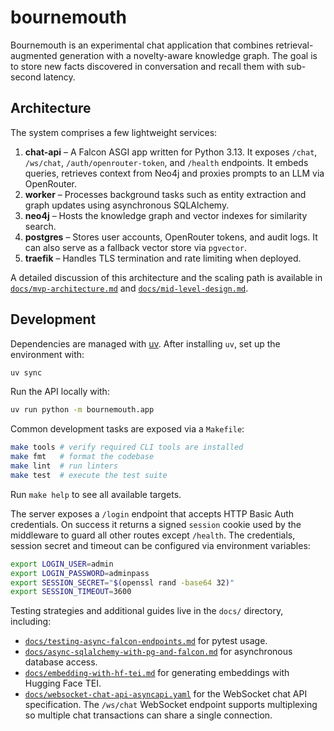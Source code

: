 # bournemouth

Bournemouth is an experimental chat application that combines
retrieval-augmented generation with a novelty-aware knowledge graph. The goal is
to store new facts discovered in conversation and recall them with sub-second
latency.

## Architecture

The system comprises a few lightweight services:

1. **chat-api** – A Falcon ASGI app written for Python 3.13. It exposes `/chat`,
   `/ws/chat`, `/auth/openrouter-token`, and `/health` endpoints. It embeds queries,
   retrieves context from Neo4j and proxies prompts to an LLM via OpenRouter.
2. **worker** – Processes background tasks such as entity extraction and graph
   updates using asynchronous SQLAlchemy.
3. **neo4j** – Hosts the knowledge graph and vector indexes for similarity search.
4. **postgres** – Stores user accounts, OpenRouter tokens, and audit logs. It can
   also serve as a fallback vector store via `pgvector`.
5. **traefik** – Handles TLS termination and rate limiting when deployed.

A detailed discussion of this architecture and the scaling path is available in
[`docs/mvp-architecture.md`](docs/mvp-architecture.md) and
[`docs/mid-level-design.md`](docs/mid-level-design.md).

## Development

Dependencies are managed with [uv](https://github.com/astral-sh/uv). After
installing `uv`, set up the environment with:

```bash
uv sync
```

Run the API locally with:

```bash
uv run python -m bournemouth.app
```

Common development tasks are exposed via a `Makefile`:

```bash
make tools # verify required CLI tools are installed
make fmt   # format the codebase
make lint  # run linters
make test  # execute the test suite
```

Run `make help` to see all available targets.

The server exposes a `/login` endpoint that accepts HTTP Basic Auth credentials.
On success it returns a signed `session` cookie used by the middleware to guard
all other routes except `/health`. The credentials, session secret and timeout
can be configured via environment variables:

```bash
export LOGIN_USER=admin
export LOGIN_PASSWORD=adminpass
export SESSION_SECRET="$(openssl rand -base64 32)"
export SESSION_TIMEOUT=3600
```

Testing strategies and additional guides live in the `docs/` directory, including:

- [`docs/testing-async-falcon-endpoints.md`](docs/testing-async-falcon-endpoints.md)
  for pytest usage.
- [`docs/async-sqlalchemy-with-pg-and-falcon.md`](docs/async-sqlalchemy-with-pg-and-falcon.md)
  for asynchronous database access.
- [`docs/embedding-with-hf-tei.md`](docs/embedding-with-hf-tei.md)
  for generating embeddings with Hugging Face TEI.
- [`docs/websocket-chat-api-asyncapi.yaml`](docs/websocket-chat-api-asyncapi.yaml)
  for the WebSocket chat API specification.
  The `/ws/chat` WebSocket endpoint supports multiplexing so multiple chat
  transactions can share a single connection.
